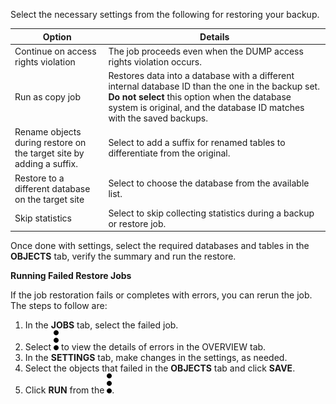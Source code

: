 Select the necessary settings from the following for restoring your backup.

| Option  | Details  |
|---|---|
| Continue on access rights violation  |The job proceeds even when the DUMP access rights violation occurs.  |
| Run as copy job  |Restores data into a database with a different internal database ID than the one in the backup set. **Do not select** this option when the database system is original, and the database ID matches with the saved backups.   |
| Rename objects during restore on the target site by adding a suffix. |Select to add a suffix for renamed tables to differentiate from the original.   |  
|Restore to a different database on the target site|Select to choose the database from the available list.|
|Skip statistics|Select to skip collecting statistics during a backup or restore job. |

Once done with settings, select the required databases and tables in the **OBJECTS** tab, verify the summary and run the restore.

**Running Failed Restore Jobs**

If the job restoration fails or completes with errors, you can rerun the job. The steps to follow are:
1.	In the **JOBS** tab, select the failed job.
2.	Select 
![../Images/more_vert_kebob-15px.svg](../Images/more_vert_kebob-15px.svg) to view the details of errors in the OVERVIEW tab.
3.	In the **SETTINGS** tab, make changes in the settings, as needed.
4.	Select the objects that failed in the **OBJECTS** tab and click **SAVE**.
5.	Click **RUN** from the ![../Images/more_vert_kebob-15px.svg](../Images/more_vert_kebob-15px.svg).

